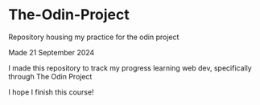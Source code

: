 # The-Odin-Project
Repository housing my practice for the odin project

Made 21 September 2024

I made this repository to track my progress learning web dev, specifically through The Odin Project

I hope I finish this course!
